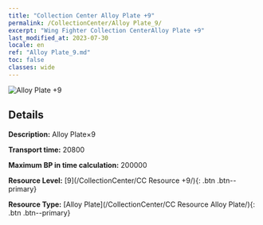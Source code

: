 ```yaml
---
title: "Collection Center Alloy Plate +9"
permalink: /CollectionCenter/Alloy Plate_9/
excerpt: "Wing Fighter Collection CenterAlloy Plate +9"
last_modified_at: 2023-07-30
locale: en
ref: "Alloy Plate_9.md"
toc: false
classes: wide
---
```



![Alloy Plate +9](/images/cc/CC_Alloy_Plate_6.png)

## Details

  **Description:** Alloy Plate×9

  **Transport time:** 20800

  **Maximum BP in time calculation:** 200000

  **Resource Level:** [9](/CollectionCenter/CC Resource +9/){: .btn .btn--primary}

  **Resource Type:** [Alloy Plate](/CollectionCenter/CC Resource Alloy Plate/){: .btn .btn--primary}

